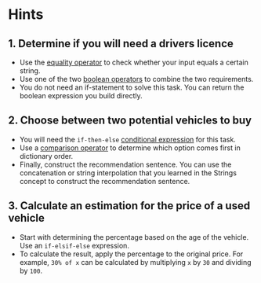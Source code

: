 # Hints

## 1. Determine if you will need a drivers licence

- Use the [equality operator] to check whether your input equals a certain string.
- Use one of the two [boolean operators] to combine the two requirements.
- You do not need an if-statement to solve this task. You can return the boolean expression you build directly.

## 2. Choose between two potential vehicles to buy

- You will need the `if-then-else` [conditional expression] for this task.
- Use a [comparison operator] to determine which option comes first in dictionary order.
- Finally, construct the recommendation sentence.
  You can use the concatenation or string interpolation that you learned in the Strings concept to construct the recommendation sentence.

## 3. Calculate an estimation for the price of a used vehicle

- Start with determining the percentage based on the age of the vehicle.
  Use an `if-elsif-else` expression.
- To calculate the result, apply the percentage to the original price.
  For example, `30% of x` can be calculated by multiplying `x` by `30` and dividing by `100`.

[equality operator]: https://jqlang.github.io/jq/manual/v1.6/#==,!=
[boolean operators]: https://jqlang.github.io/jq/manual/v1.6/#and/or/not
[comparison operator]: https://jqlang.github.io/jq/manual/v1.6/#%3E,%3E=,%3C=,%3C
[conditional expression]: https://jqlang.github.io/jq/manual/v1.6/#if-then-else
